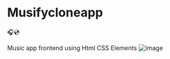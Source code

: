 # Musifycloneapp
🎧💿

Music app frontend using Html CSS Elements
![image](https://github.com/ayushharmaa/musifycloneapp/assets/93790325/f3001dbe-b201-4dae-9902-62468dc1811e)
